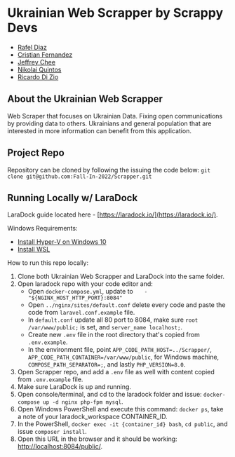 # Ukrainian Web Scrapper by Scrappy Devs

- [Rafel Diaz](https://www.linkedin.com/in/rafael-diaz-26368053/)
- [Cristian Fernandez](https://www.linkedin.com/in/cristian-fernandez-dev/)
- [Jeffrey Chee](https://www.linkedin.com/in/jeffrey-chee)
- [Nikolai Quintos](https://www.linkedin.com/in/nikolaiq/)
- [Ricardo Di Zio](https://www.linkedin.com/in/ricardo-di-zio-ab863ab9/)

## About the Ukrainian Web Scrapper 

Web Scraper that focuses on Ukrainian Data. Fixing open communications by providing data to others. Ukrainians and general population that are interested in more information can benefit from this application.

## Project Repo

Repository can be cloned by following the issuing the code below:
`git clone git@github.com:Fall-In-2022/Scrapper.git`

## Running Locally w/ LaraDock

LaraDock guide located here - [https://laradock.io/](https://laradock.io/).

Windows Requirements:
- [Install Hyper-V on Windows 10](https://docs.microsoft.com/en-us/virtualization/hyper-v-on-windows/quick-start/enable-hyper-v)
- [Install WSL](https://docs.microsoft.com/en-us/windows/wsl/install)

How to run this repo locally:

1. Clone both Ukrainian Web Scrapper and LaraDock into the same folder.
2. Open laradock repo with your code editor and:
   - Open `docker-compose.yml`, update to `   - "${NGINX_HOST_HTTP_PORT}:8084"`
   - Open `../nginx/sites/default.conf` delete every code and paste the code from `laravel.conf.example` file.
   - In `default.conf` update all 80 port to 8084, make sure `root /var/www/public;` is set, and `server_name localhost;`.
   - Create new `.env` file in the root directory that's copied from `.env.example`.
   - In the environment file, point `APP_CODE_PATH_HOST=../Scrapper/`, `APP_CODE_PATH_CONTAINER=/var/www/public`, for Windows machine, `COMPOSE_PATH_SEPARATOR=;`, and lastly `PHP_VERSION=8.0`.
3. Open Scrapper repo, and add a `.env` file as well with content copied from `.env.example` file.
4. Make sure LaraDock is up and running.
5. Open console/terminal, and cd to the laradock folder and issue: `docker-compose up -d nginx php-fpm mysql`.
6. Open Windows PowerShell and execute this command: `docker ps`, take a note of your laradock_workspace CONTAINER_ID.
7. In the PowerShell, `docker exec -it {container_id} bash`, `cd public`, and issue `composer install`.
8. Open this URL in the browser and it should be working: [http://localhost:8084/public/](http://localhost:8084/public/).

